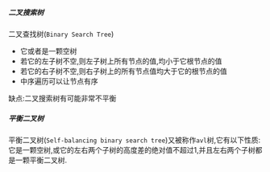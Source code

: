 ##### 二叉搜索树

二叉查找树(`Binary Search Tree`) 

* 它或者是一颗空树
* 若它的左子树不空,则左子树上所有节点的值,均小于它根节点的值
* 若它的右子树不空,则右子树上的所有节点值均大于它的根节点的值
* 中序遍历可以让节点有序



缺点:二叉搜索树有可能非常不平衡








##### 平衡二叉树

平衡二叉树(`Self-balancing binary search tree`)又被称作`avl`树,它有以下性质:
它是一颗空树,或它的左右两个子树的高度差的绝对值不超过1,并且左右两个子树都是一颗平衡二叉树.



